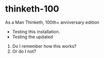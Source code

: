 thinketh-100
============

As a Man Thinketh, 100th+ anniversary edition

* Testing this installation.
* Testing the updated

1. Do I remember how this works?
1. Or do I not?

